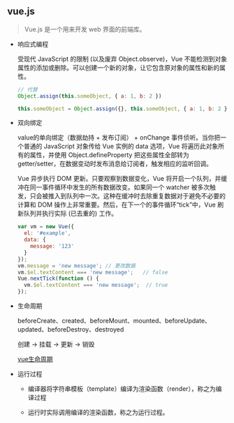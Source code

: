 ## vue.js

> Vue.js 是一个用来开发 web 界面的前端库。

* 响应式编程

  受现代 JavaScript 的限制 (以及废弃 Object.observe)，Vue 不能检测到对象属性的添加或删除。可以创建一个新的对象，让它包含原对象的属性和新的属性。

  ```js
  // 代替 
  Object.assign(this.someObject, { a: 1, b: 2 })

  this.someObject = Object.assign({}, this.someObject, { a: 1, b: 2 })
  ```

* 双向绑定

  value的单向绑定（数据劫持 + 发布订阅） + onChange 事件侦听。当你把一个普通的 JavaScript 对象传给 Vue 实例的 data 选项，Vue 将遍历此对象所有的属性，并使用 Object.defineProperty 把这些属性全部转为 getter/setter，在数据变动时发布消息给订阅者，触发相应的监听回调。

  Vue 异步执行 DOM 更新。只要观察到数据变化，Vue 将开启一个队列，并缓冲在同一事件循环中发生的所有数据改变。如果同一个 watcher 被多次触发，只会被推入到队列中一次。这种在缓冲时去除重复数据对于避免不必要的计算和 DOM 操作上非常重要。然后，在下一个的事件循环“tick”中，Vue 刷新队列并执行实际 (已去重的) 工作。

  ```js
  var vm = new Vue({
    el: '#example',
    data: {
      message: '123'
    }
  });
  vm.message = 'new message'; // 更改数据
  vm.$el.textContent === 'new message';   // false
  Vue.nextTick(function () {
    vm.$el.textContent === 'new message';  // true
  });
  ```

* 生命周期

  beforeCreate、created、beforeMount、mounted、beforeUpdate、updated、beforeDestroy、destroyed

  创建 -> 挂载 -> 更新 -> 销毁

  [vue生命周期](../images/lifecycle.jpg)

* 运行过程

  - 编译器将字符串模板（template）编译为渲染函数（render），称之为编译过程
  
  - 运行时实际调用编译的渲染函数，称之为运行过程。